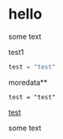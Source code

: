 # hello

some text

<div>test1</div>

[//]: <> (TOC)

```python
test = "test"
```

moredata**

```
test = "test"
```

[test](http://google.com)

some text